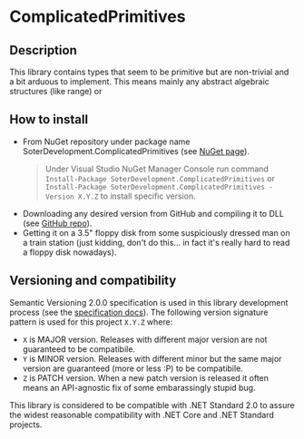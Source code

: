 # ComplicatedPrimitives

## Description
This library contains types that seem to be primitive but are non-trivial and a bit arduous to implement. This means mainly any abstract algebraic structures (like range) or 

## How to install
* From NuGet repository under package name SoterDevelopment.ComplicatedPrimitives (see [NuGet page](https://www.nuget.org/packages/SoterDevelopment.ComplicatedPrimitives/)).
  > Under Visual Studio NuGet Manager Console run command `Install-Package SoterDevelopment.ComplicatedPrimitives` or `Install-Package SoterDevelopment.ComplicatedPrimitives -Version X.Y.Z` to install specific version.
* Downloading any desired version from GitHub and compiling it to DLL (see [GitHub repo](https://github.com/jabarij/ComplicatedPrimitives)).
* Getting it on a 3.5" floppy disk from some suspiciously dressed man on a train station (just kidding, don't do this... in fact it's really hard to read a floppy disk nowadays).

## Versioning and compatibility
Semantic Versioning 2.0.0 specification is used in this library development process (see the [specification docs](https://semver.org/spec/v2.0.0.html)). The following version signature pattern is used for this project `X.Y.Z` where:
* `X` is MAJOR version. Releases with different major version are not guaranteed to be compatibile.
* `Y` is MINOR version. Releases with different minor but the same major version are guaranteed (more or less :P) to be compatibile.
* `Z` is PATCH version. When a new patch version is released it often means an API-agnostic fix of some embarassingly stupid bug.

This library is considered to be compatible with .NET Standard 2.0 to assure the widest reasonable compatibility with .NET Core and .NET Standard projects.